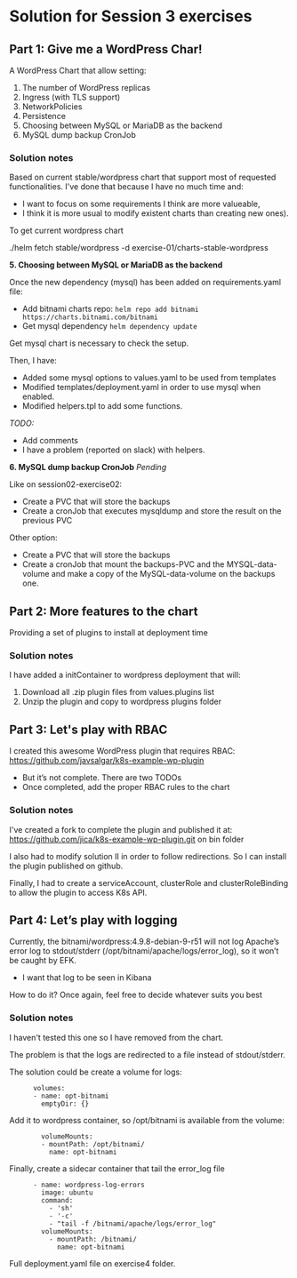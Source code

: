 # Solution for Session 3 exercises

## Part 1: Give me a WordPress Char!

A WordPress Chart that allow setting:
1. The number of WordPress replicas 
2. Ingress (with TLS support)
3. NetworkPolicies
4. Persistence
5. Choosing between MySQL or MariaDB as the backend
6. MySQL dump backup CronJob

### Solution notes

Based on current stable/wordpress chart that support most of requested functionalities. I've done that because I have no much time and:
- I want to focus on some requirements I think are more valueable, 
- I think it is more usual to modify existent charts than creating new ones).

To get current wordpress chart

./helm fetch stable/wordpress -d exercise-01/charts-stable-wordpress

**5. Choosing between MySQL or MariaDB as the backend**

Once the new dependency (mysql) has been added on requirements.yaml file:
- Add bitnami charts repo:
`helm repo add bitnami https://charts.bitnami.com/bitnami`
- Get mysql dependency
`helm dependency update`

Get mysql chart is necessary to check the setup.

Then, I have:
- Added some mysql options to values.yaml to be used from templates
- Modified templates/deployment.yaml in order to use mysql when enabled.
- Modified helpers.tpl to add some functions.

_TODO:_
- Add comments 
- I have a problem (reported on slack) with helpers.

**6. MySQL dump backup CronJob** _Pending_

Like on session02-exercise02:
- Create a PVC that will store the backups
- Create a cronJob that executes mysqldump and store the result on the previous PVC

Other option:
- Create a PVC that will store the backups
- Create a cronJob that mount the backups-PVC and the MYSQL-data-volume and make a copy of the MySQL-data-volume on the backups one.

## Part 2: More features to the chart

Providing a set of plugins to install at deployment time

### Solution notes

I have added a initContainer to wordpress deployment that will:
1. Download all .zip plugin files from values.plugins list
2. Unzip the plugin and copy to wordpress plugins folder

## Part 3: Let's play with RBAC

I created this awesome WordPress  plugin that requires RBAC:
https://github.com/javsalgar/k8s-example-wp-plugin

- But it’s not complete. There are two TODOs 
- Once completed, add the proper RBAC rules to the chart

### Solution notes

I've created a fork to complete the plugin and published it at:
https://github.com/jica/k8s-example-wp-plugin.git on bin folder

I also had to modify solution II in order to follow redirections. So I can install the plugin published on github.

Finally, I had to create a serviceAccount, clusterRole and clusterRoleBinding to allow the plugin to access K8s API.

## Part 4: Let’s play with logging

Currently, the bitnami/wordpress:4.9.8-debian-9-r51 will not log Apache’s error log to stdout/stderr (/opt/bitnami/apache/logs/error_log), so it won’t be caught by EFK.

- I want that log to be seen in Kibana

How to do it? Once again, feel free to decide whatever suits you best

### Solution notes

I haven't tested this one so I have removed from the chart. 

The problem is that the logs are redirected to a file instead of stdout/stderr.

The solution could be create a volume for logs:
```
      volumes:
      - name: opt-bitnami
        emptyDir: {}
```

Add it to wordpress container, so /opt/bitnami is available from the volume:
```
        volumeMounts:
        - mountPath: /opt/bitnami/
          name: opt-bitnami
```

Finally, create a sidecar container that tail the error_log file
```
      - name: wordpress-log-errors
        image: ubuntu
        command: 
          - 'sh'
          - '-c'
          - "tail -f /bitnami/apache/logs/error_log"
        volumeMounts:
          - mountPath: /bitnami/
            name: opt-bitnami
```

Full deployment.yaml file on exercise4 folder.